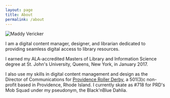 ```yaml
---
layout: page
title: About
permalink: /about
---
```

![Maddy Vericker](https://lh3.googleusercontent.com/i2170VUGpWKSHpuAHRBV-7hnGYQc1dymwUAO9PdmUgsxHh5FFkkaTGkFOivK_mL3O0CIIHTXtM86QbtnZy6jJiB_hGx8iTeQSHGyI6Y1mCE74Fq_2me0x9G92EIY3zrPVzNOkVS0kUQcgin46pr9x9KIfUNR_gwArjCgYXg2GaaNUesiYtff6M2SH-AuqzoR8iwuT1IffEyYoyxgonXOZY3u_oawe9yllvGMLsndq28sZMzRgrObNzABrYrQ5_fHp-igbjEGPQhMbM9Jh60efcUyvyNE3D8fBiKKFsjtdJbQtH70pd8HBqHVlyuOyQqbH26EQUymDslIwsgZR7RfhgIYEDnGl56bxUQ-xGBmd4TNQBV52V2xFxC81eiNEaRMbMcE11_UBKZxoIVroi97iUJDJNKp0SURQZjZe0_-2pkSiPry9NZfFPWGHBKxDLIqn54NKJnYk4j07cdiWEldAP59QdtD4dp3QXKaqGvmjHStcGdW3kvhVhL7fRM_nYtPg-YMzfurqThzzP6tPeJYEQHhbeOjtWLMCxAzAld07pVM2qzG5CkyiwhSjuAQDlBkpTjIkTBERKfPmPwi4WEmXQGrynrnhauBJl2qu-pyOBx4k9od4YcnCO3add3A_faVqy4zML3-BdVb1ePhLOdXjfZPxcZ7riS--NqvQinC4T5gyc-dQZxD7A3YKoWkZF-cCSBpYzPkHQe1yZzuShg3bL-lRzPtDQiHFMXKglsx68BmkAoQDg=s201-no)

I am a digital content manager, designer, and librarian dedicated to providing seamless digital access to library resources. 

I earned my ALA-accredited Masters of Library and Information Science degree at St. John's University, Queens, New York, in January 2017. 

I also use my skills in digital content management and design as the Director of Communications for [Providence Roller Derby](http://providencerollerderby.com), a 501(3)c non-profit based in Providence, Rhode Island. I currently skate as #718 for PRD's Mob Squad under my pseudonym, the Black'nBlue Dahlia. 
